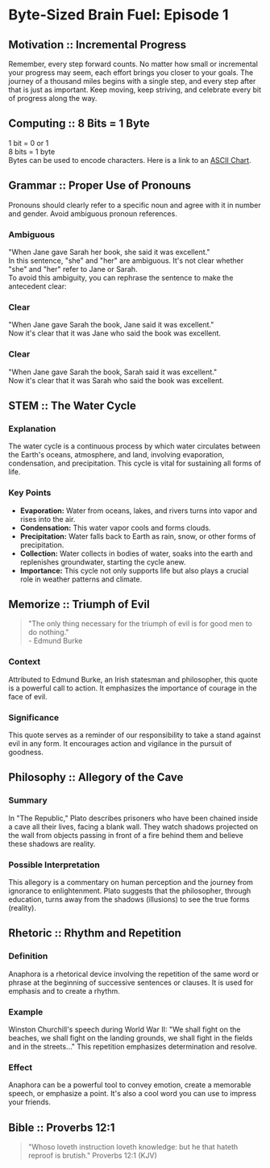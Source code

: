 # Byte-Sized Brain Fuel: Episode 1

## Motivation :: Incremental Progress

Remember, every step forward counts. No matter how small or incremental your progress may seem, each effort brings you closer to your goals. The journey of a thousand miles begins with a single step, and every step after that is just as important. Keep moving, keep striving, and celebrate every bit of progress along the way.

## Computing  :: 8 Bits = 1 Byte

1 bit = 0 or 1  
8 bits = 1 byte  
Bytes can be used to encode characters. Here is a link to an [ASCII Chart](https://web.cecs.pdx.edu/~harry/compilers/ASCIIChart.pdf).  

## Grammar    :: Proper Use of Pronouns 

Pronouns should clearly refer to a specific noun and agree with it in number and gender. Avoid ambiguous pronoun references.  

### Ambiguous

"When Jane gave Sarah her book, she said it was excellent."  
In this sentence, "she" and "her" are ambiguous. It's not clear whether "she" and "her" refer to Jane or Sarah.  
To avoid this ambiguity, you can rephrase the sentence to make the antecedent clear:  

### Clear

"When Jane gave Sarah the book, Jane said it was excellent."  
Now it's clear that it was Jane who said the book was excellent.  

### Clear

"When Jane gave Sarah the book, Sarah said it was excellent."  
Now it's clear that it was Sarah who said the book was excellent.  

## STEM       :: The Water Cycle

### Explanation

The water cycle is a continuous process by which water circulates between the Earth's oceans, atmosphere, and land, involving evaporation, condensation, and precipitation. This cycle is vital for sustaining all forms of life.

### Key Points

- **Evaporation:** Water from oceans, lakes, and rivers turns into vapor and rises into the air.
- **Condensation:** This water vapor cools and forms clouds.
- **Precipitation:** Water falls back to Earth as rain, snow, or other forms of precipitation.
- **Collection:** Water collects in bodies of water, soaks into the earth and replenishes groundwater, starting the cycle anew.
- **Importance:** This cycle not only supports life but also plays a crucial role in weather patterns and climate.

## Memorize   :: Triumph of Evil

> "The only thing necessary for the triumph of evil is for good men to do nothing."  
> \- Edmund Burke

### Context

Attributed to Edmund Burke, an Irish statesman and philosopher, this quote is a powerful call to action. It emphasizes the importance of courage in the face of evil.

### Significance

This quote serves as a reminder of our responsibility to take a stand against evil in any form. It encourages action and vigilance in the pursuit of goodness.

## Philosophy :: Allegory of the Cave

### Summary

In "The Republic," Plato describes prisoners who have been chained inside a cave all their lives, facing a blank wall. They watch shadows projected on the wall from objects passing in front of a fire behind them and believe these shadows are reality.

### Possible Interpretation

This allegory is a commentary on human perception and the journey from ignorance to enlightenment. Plato suggests that the philosopher, through education, turns away from the shadows (illusions) to see the true forms (reality).

## Rhetoric   :: Rhythm and Repetition

### Definition

Anaphora is a rhetorical device involving the repetition of the same word or phrase at the beginning of successive sentences or clauses. It is used for emphasis and to create a rhythm.  

### Example

Winston Churchill's speech during World War II: "We shall fight on the beaches, we shall fight on the landing grounds, we shall fight in the fields and in the streets..." This repetition emphasizes determination and resolve.  

### Effect

Anaphora can be a powerful tool to convey emotion, create a memorable speech, or emphasize a point. It's also a cool word you can use to impress your friends.  

## Bible      :: Proverbs 12:1

> "Whoso loveth instruction loveth knowledge: but he that hateth reproof is brutish." Proverbs 12:1 (KJV)

